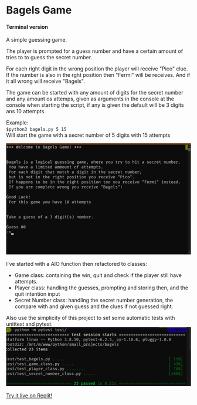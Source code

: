 #  Bagels Game
#### Terminal version

A simple guessing game.

The player is prompted for a guess number and have a certain amount of tries to
to guess the secret number.

For each right digit in the wrong position the player will receive "Pico" clue.
If the number is also in the rght position then "Fermi" will be receives.
And if it all wrong will receive "Bagels".


The game can be started with any amount of digits for the secret number and any
amount os attemps, given as arguments in the console at the console when starting
the script, if any is given the default will be 3 digits ans 10 attempts.

Example: \
`$python3 bagels.py 5 15`\
Will start the game with a secret number of 5 digits with 15 attempts

![GamePlay sample](https://github.com/hverton1a/bagels_game_terminal/blob/main/assets/play.gif)

I´ve started with a AIO function then refactored to classes:
* Game class: containing the win, quit and check if
the player still have attempts.
* Player class: handling the guesses, prompting and storing then, and the quit intention input
* Secret Number class: handling the secret number generation, the compare with and given guess and the clues if not guessed right.

Also use the simplicity of this project to set some automatic tests with unittest and pytest.
![Test report](https://github.com/hverton1a/bagels_game_terminal/blob/main/assets/tests.gif)

[Try it live on Replit!](https://replit.com/@Horvatbarbosa/rockpaperscissorterminal?v=1)
